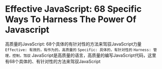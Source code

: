 Effective JavaScript: 68 Specific Ways To Harness The Power Of Javascript
=========
高质量的JavaScript: 68个具体的有针对性的方法来驾驭JavaScript力量
`Effective: 有效的，有作为的，高质量的`
`Specific: 具体的，有针对性的`
`Harness: 管理，控制，驾驭`
JavaScript是高质量的语言，高质量的编写JavaScript代码，这里有68个具体的、有针对性的方法来驾驭JavaScript
